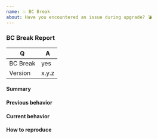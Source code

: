 ```yaml
---
name: 💥 BC Break
about: Have you encountered an issue during upgrade? 💣
---
```


### BC Break Report

<!-- Fill in the relevant information below to help triage your issue. -->

|    Q        |   A
|------------ | ------
| BC Break    | yes
| Version     | x.y.z

#### Summary

<!-- Provide a summary desciribing the problem you are experiencing. -->

#### Previous behavior

<!-- What was the previous (working) behavior? -->

#### Current behavior

<!-- What is the current (broken) behavior? -->

#### How to reproduce

<!--
Provide steps to reproduce the BC break.
If possible, also add a code snippet with relevant configuration, classes, etc.
Adding a failing Unit or Functional Test would help us a lot - you can submit it in a Pull Request separately, referencing this bug report.
-->
